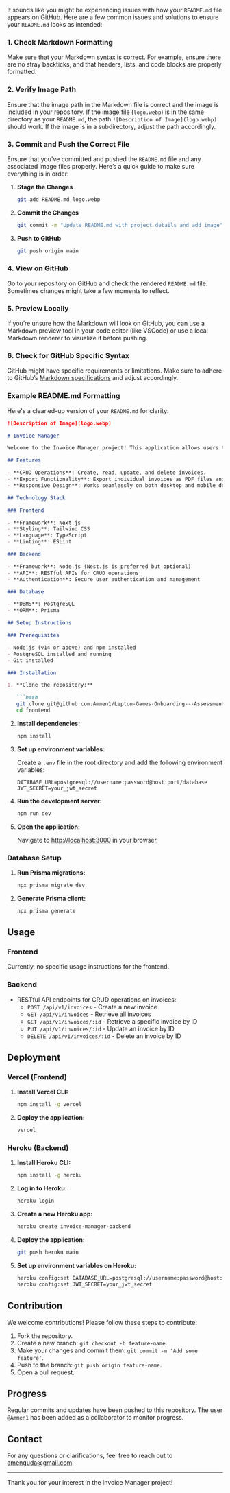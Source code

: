 It sounds like you might be experiencing issues with how your `README.md` file appears on GitHub. Here are a few common issues and solutions to ensure your `README.md` looks as intended:

### 1. **Check Markdown Formatting**
Make sure that your Markdown syntax is correct. For example, ensure there are no stray backticks, and that headers, lists, and code blocks are properly formatted.

### 2. **Verify Image Path**
Ensure that the image path in the Markdown file is correct and the image is included in your repository. If the image file (`logo.webp`) is in the same directory as your `README.md`, the path `![Description of Image](logo.webp)` should work. If the image is in a subdirectory, adjust the path accordingly.

### 3. **Commit and Push the Correct File**
Ensure that you've committed and pushed the `README.md` file and any associated image files properly. Here’s a quick guide to make sure everything is in order:

1. **Stage the Changes**
   ```bash
   git add README.md logo.webp
   ```

2. **Commit the Changes**
   ```bash
   git commit -m "Update README.md with project details and add image"
   ```

3. **Push to GitHub**
   ```bash
   git push origin main
   ```

### 4. **View on GitHub**
Go to your repository on GitHub and check the rendered `README.md` file. Sometimes changes might take a few moments to reflect.

### 5. **Preview Locally**
If you’re unsure how the Markdown will look on GitHub, you can use a Markdown preview tool in your code editor (like VSCode) or use a local Markdown renderer to visualize it before pushing.

### 6. **Check for GitHub Specific Syntax**
GitHub might have specific requirements or limitations. Make sure to adhere to GitHub’s [Markdown specifications](https://guides.github.com/features/mastering-markdown/) and adjust accordingly.

### Example README.md Formatting

Here's a cleaned-up version of your `README.md` for clarity:

```markdown
![Description of Image](logo.webp)

# Invoice Manager

Welcome to the Invoice Manager project! This application allows users to create, view, update, and delete invoices. It also supports exporting invoices as PDF files and exporting invoice data as an Excel file.

## Features

- **CRUD Operations**: Create, read, update, and delete invoices.
- **Export Functionality**: Export individual invoices as PDF files and all invoices as an Excel balance sheet.
- **Responsive Design**: Works seamlessly on both desktop and mobile devices.

## Technology Stack

### Frontend

- **Framework**: Next.js
- **Styling**: Tailwind CSS
- **Language**: TypeScript
- **Linting**: ESLint

### Backend

- **Framework**: Node.js (Nest.js is preferred but optional)
- **API**: RESTful APIs for CRUD operations
- **Authentication**: Secure user authentication and management

### Database

- **DBMS**: PostgreSQL
- **ORM**: Prisma

## Setup Instructions

### Prerequisites

- Node.js (v14 or above) and npm installed
- PostgreSQL installed and running
- Git installed

### Installation

1. **Clone the repository:**

   ```bash
   git clone git@github.com:Ammen1/Lepton-Games-Onboarding---Assessment.git
   cd frontend
   ```

2. **Install dependencies:**

   ```bash
   npm install
   ```

3. **Set up environment variables:**

   Create a `.env` file in the root directory and add the following environment variables:

   ```env
   DATABASE_URL=postgresql://username:password@host:port/database
   JWT_SECRET=your_jwt_secret
   ```

4. **Run the development server:**

   ```bash
   npm run dev
   ```

5. **Open the application:**

   Navigate to [http://localhost:3000](http://localhost:3000) in your browser.

### Database Setup

1. **Run Prisma migrations:**

   ```bash
   npx prisma migrate dev
   ```

2. **Generate Prisma client:**

   ```bash
   npx prisma generate
   ```

## Usage

### Frontend

Currently, no specific usage instructions for the frontend.

### Backend

- RESTful API endpoints for CRUD operations on invoices:
  - `POST /api/v1/invoices` - Create a new invoice
  - `GET /api/v1/invoices` - Retrieve all invoices
  - `GET /api/v1/invoices/:id` - Retrieve a specific invoice by ID
  - `PUT /api/v1/invoices/:id` - Update an invoice by ID
  - `DELETE /api/v1/invoices/:id` - Delete an invoice by ID

## Deployment

### Vercel (Frontend)

1. **Install Vercel CLI:**

   ```bash
   npm install -g vercel
   ```

2. **Deploy the application:**

   ```bash
   vercel
   ```

### Heroku (Backend)

1. **Install Heroku CLI:**

   ```bash
   npm install -g heroku
   ```

2. **Log in to Heroku:**

   ```bash
   heroku login
   ```

3. **Create a new Heroku app:**

   ```bash
   heroku create invoice-manager-backend
   ```

4. **Deploy the application:**

   ```bash
   git push heroku main
   ```

5. **Set up environment variables on Heroku:**

   ```bash
   heroku config:set DATABASE_URL=postgresql://username:password@host:port/database
   heroku config:set JWT_SECRET=your_jwt_secret
   ```

## Contribution

We welcome contributions! Please follow these steps to contribute:

1. Fork the repository.
2. Create a new branch: `git checkout -b feature-name`.
3. Make your changes and commit them: `git commit -m 'Add some feature'`.
4. Push to the branch: `git push origin feature-name`.
5. Open a pull request.

## Progress

Regular commits and updates have been pushed to this repository. The user `@Ammen1` has been added as a collaborator to monitor progress.

## Contact

For any questions or clarifications, feel free to reach out to [amenguda@gmail.com](mailto:amenguda@gmail.com).

---

Thank you for your interest in the Invoice Manager project!
```

